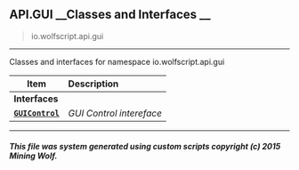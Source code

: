 ## API.GUI __Classes and Interfaces __

>io.wolfscript.api.gui

---

Classes and interfaces for namespace io.wolfscript.api.gui

Item | Description   
--- | :--- 
__Interfaces__|
__[`GUIControl`](GUIControl.md)__ | _GUI Control intereface_ 



---



##### This file was system generated using custom scripts copyright (c) 2015 Mining Wolf.
	

